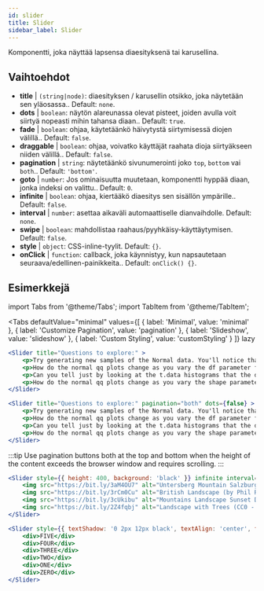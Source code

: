 ```yaml
---
id: slider 
title: Slider
sidebar_label: Slider
---
```


Komponentti, joka näyttää lapsensa diaesityksenä tai karusellina.

## Vaihtoehdot

* __title__ | `(string|node)`: diaesityksen / karusellin otsikko, joka näytetään sen yläosassa.. Default: `none`.
* __dots__ | `boolean`: näytön alareunassa olevat pisteet, joiden avulla voit siirtyä nopeasti mihin tahansa diaan.. Default: `true`.
* __fade__ | `boolean`: ohjaa, käytetäänkö häivytystä siirtymisessä diojen välillä.. Default: `false`.
* __draggable__ | `boolean`: ohjaa, voivatko käyttäjät raahata dioja siirtyäkseen niiden välillä.. Default: `false`.
* __pagination__ | `string`: näytetäänkö sivunumerointi joko `top`, `bottom` vai `both`.. Default: `'bottom'`.
* __goto__ | `number`: Jos ominaisuutta muutetaan, komponentti hyppää diaan, jonka indeksi on valittu.. Default: `0`.
* __infinite__ | `boolean`: ohjaa, kiertääkö diaesitys sen sisällön ympärille.. Default: `false`.
* __interval__ | `number`: asettaa aikaväli automaattiselle dianvaihdolle. Default: `none`.
* __swipe__ | `boolean`: mahdollistaa raahaus/pyyhkäisy-käyttäytymisen. Default: `false`.
* __style__ | `object`: CSS-inline-tyylit. Default: `{}`.
* __onClick__ | `function`: callback, joka käynnistyy, kun napsautetaan seuraava/edellinen-painikkeita.. Default: `onClick() {}`.


## Esimerkkejä


import Tabs from '@theme/Tabs';
import TabItem from '@theme/TabItem';

<Tabs
    defaultValue="minimal"
    values={[
        { label: 'Minimal', value: 'minimal' },
        { label: 'Customize Pagination', value: 'pagination' },
        { label: 'Slideshow', value: 'slideshow' },
        { label: 'Custom Styling', value: 'customStyling' }
    ]}
    lazy
>

<TabItem value="minimal">

```jsx live
<Slider title="Questions to explore:" >
    <p>Try generating new samples of the Normal data. You'll notice that the points don't always lie exactly on the line. This is typical variation. As you generate more random realizations of this plot you'll get better calibrated to the kind of deviation you can expect to see from this large a sample of Normal data.</p>
    <p>How do the normal qq plots change as you vary the df parameter for the t-distributed data?</p>
    <p>Can you tell just by looking at the t.data histograms that the data aren't normally distributed? Is it easier to tell from the QQ plots?</p>
    <p>How do the normal qq plots change as you vary the shape parameter in the gamma-distributed data?</p>
</Slider>
```

</TabItem>

<TabItem value="pagination">

```jsx live
<Slider title="Questions to explore:" pagination="both" dots={false} >
    <p>Try generating new samples of the Normal data. You'll notice that the points don't always lie exactly on the line. This is typical variation. As you generate more random realizations of this plot you'll get better calibrated to the kind of deviation you can expect to see from this large a sample of Normal data.</p>
    <p>How do the normal qq plots change as you vary the df parameter for the t-distributed data?</p>
    <p>Can you tell just by looking at the t.data histograms that the data aren't normally distributed? Is it easier to tell from the QQ plots?</p>
    <p>How do the normal qq plots change as you vary the shape parameter in the gamma-distributed data?</p>
</Slider>
```

:::tip
Use pagination buttons both at the top and bottom when the height of the content exceeds the browser window and requires scrolling.
:::

</TabItem>

<TabItem value="slideshow">

```jsx live
<Slider style={{ height: 400, background: 'black' }} infinite interval={2000} >
    <img src="https://bit.ly/3aM4OU7" alt="Untersberg Mountain Salzburg (by Giuseppe Milo, CC BY 3.0)" />
    <img src="https://bit.ly/3rCm0Cu" alt="British Landscape (by Phil Riley, Pixabay License)" />
    <img src="https://bit.ly/3cUkibu" alt="Mountains Landscape Sunset Dusk (Pixabay License)" />
    <img src="https://bit.ly/2Z4fqbj" alt="Landscape with Trees (CC0 - Public Domain)" /> 
</Slider>
```

</TabItem>

<TabItem value="customStyling">

```jsx live
<Slider style={{ textShadow: '0 2px 12px black', textAlign: 'center', fontSize: 90 }} infinite interval={1000} >
    <div>FIVE</div>
    <div>FOUR</div>
    <div>THREE</div>
    <div>TWO</div>
    <div>ONE</div>
    <div>ZERO</div>
</Slider>
```

</TabItem>

</Tabs>


